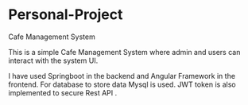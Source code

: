 # Personal-Project
Cafe Management System 

This is a simple Cafe Management System where admin and users can interact with the system UI.

I have used Springboot in the backend and Angular Framework in the frontend.
For database to store data Mysql is used.
JWT token is also implemented to secure Rest API .

